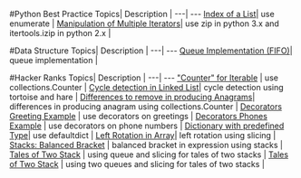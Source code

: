 #Python Best Practice
Topics| Description |
---| --- 
[Index of a List](https://github.com/ziyenl/python/blob/master/script/enumerate.py)| use enumerate |
[Manipulation of Multiple Iterators](https://github.com/ziyenl/python/blob/master/script/iterators.py)| use zip in python 3.x and itertools.izip in python 2.x  |

#Data Structure
Topics| Description |
---| --- 
[Queue Implementation (FIFO)](https://github.com/ziyenl/python/blob/master/script/queue.py)| queue implementation |

#Hacker Ranks
Topics| Description |
---| --- 
["Counter" for Iterable](https://github.com/ziyenl/python/blob/master/script/collections_counter.py) | use collections.Counter |
[Cycle detection in Linked List](https://github.com/ziyenl/python/blob/master/script/cycle_detection.py)| cycle detection using tortoise and hare |
[Differences to remove in producing Anagrams](https://github.com/ziyenl/python/blob/master/script/anagram_differences.py)| differences in producing anagram using collections.Counter |
[Decorators Greeting Example](https://github.com/ziyenl/python/blob/master/script/decorators_greetings.py) | use decorators on greetings |
[Decorators Phones Example](https://github.com/ziyenl/python/blob/master/script/decorators_phones.py) | use decorators on phone numbers |
[Dictionary with predefined Type](https://github.com/ziyenl/python/blob/master/script/collections_defaultdict.py)| use defaultdict |
[Left Rotation in Array](https://github.com/ziyenl/python/blob/master/script/left_rotation.py)| left rotation using slicing |
[Stacks: Balanced Bracket](https://github.com/ziyenl/python/blob/master/script/balanced_bracket.py) | balanced bracket in expression using stacks |
[Tales of Two Stack](https://github.com/ziyenl/python/blob/master/script/queue_one_stacks.py) | using queue and slicing for tales of two stacks |
[Tales of Two Stack](https://github.com/ziyenl/python/blob/master/script/queue_two_stacks.py) | using two queues and slicing for tales of two stacks |
